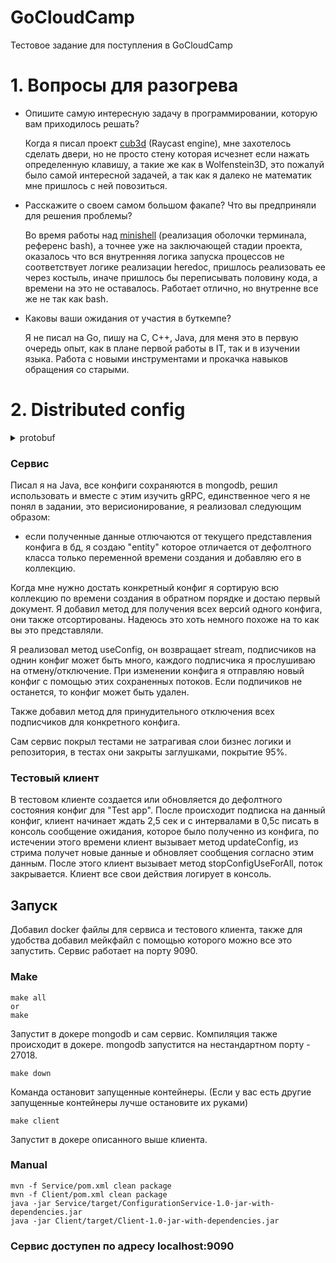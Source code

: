 # GoCloudCamp
Тестовое задание для поступления в GoCloudCamp

# 1. Вопросы для разогрева

- Опишите самую интересную задачу в программировании, которую вам приходилось решать?

  Когда я писал проект <a href="https://github.com/msndie/cub3d">cub3d</a> (Raycast engine), мне захотелось сделать двери, но не просто стену которая исчезнет если нажать определенную клавишу, а такие же как в Wolfenstein3D, это пожалуй было самой интересной задачей, а так как я далеко не математик мне пришлось с ней повозиться.

- Расскажите о своем самом большом факапе? Что вы предприняли для решения проблемы?

  Во время работы над <a href="https://github.com/msndie/minishell">minishell</a> (реализация оболочки терминала, референс bash), а точнее уже на заключающей стадии проекта, оказалось что вся внутренняя логика запуска процессов не соответствует логике реализации heredoc, пришлось реализовать ее через костыль, иначе пришлось бы переписывать половину кода, а времени на это не оставалось. Работает отлично, но внутренне все же не так как bash.

- Каковы ваши ожидания от участия в буткемпе?

  Я не писал на Go, пишу на C, C++, Java, для меня это в первую очередь опыт, как в плане первой работы в IT, так и в изучении языка. Работа с новыми инструментами и прокачка навыков обращения со старыми.
  
# 2. Distributed config

<details>
<summary>protobuf</summary>

```proto
syntax = "proto3";
package ru.zvmkm.grpc;
import "google/protobuf/empty.proto";

option java_multiple_files = true;

message Property {
  string key = 1;
  string value = 2;
}

message Config {
  string service = 1;
  repeated Property data = 2;
}

message Configs {
  repeated Config configs = 1;
}

message ConfigNameRequest {
  string service = 1;
}

service ConfigService {
  rpc addConfig(Config) returns (Config);
  rpc getConfig(ConfigNameRequest) returns (Config);
  rpc getAllVersionsOfConfig(ConfigNameRequest) returns (Configs);
  rpc getAllConfigs(google.protobuf.Empty) returns (Configs);
  rpc updateConfig(Config) returns (Config);
  rpc deleteConfig(ConfigNameRequest) returns (Config);
  rpc useConfig(ConfigNameRequest) returns (stream Config);
  rpc stopConfigUseForAll(ConfigNameRequest) returns (google.protobuf.Empty);
}
```
</details>

### Сервис
Писал я на Java, все конфиги сохраняются в mongodb, решил использовать и вместе с этим изучить gRPC, единственное чего я не понял в задании, это верисионирование, я реализовал следующим образом:

- eсли полученные данные отлючаются от текущего представления конфига в бд, я создаю "entity" которое отличается от дефолтного класса только переменной времени создания и добавляю его в коллекцию.

Когда мне нужно достать конкретный конфиг я сортирую всю коллекцию по времени создания в обратном порядке и достаю первый документ. Я добавил метод для получения всех версий одного конфига, они также отсортированы. Надеюсь это хоть немного похоже на то как вы это представляли.

Я реализовал метод useConfig, он возвращает stream, подписчиков на однин конфиг может быть много, каждого подписчика я прослушиваю на отмену/отключение. При изменении конфига я отправляю новый конфиг с помощью этих сохраненных потоков. Если подпичиков не останется, то конфиг может быть удален.

Также добавил метод для принудительного отключения всех подписчиков для конкретного конфига.

Сам сервис покрыл тестами не затрагивая слои бизнес логики и репозитория, в тестах они закрыты заглушками, покрытие 95%.

### Тестовый клиент

В тестовом клиенте создается или обновляется до дефолтного состояния конфиг для "Test app". После происходит подписка на данный конфиг, клиент начинает ждать 2,5 сек и с интервалами в 0,5с писать в консоль сообщение ожидания, которое было полученно из конфига, по истечении этого времени клиент вызывает метод updateConfig, из стрима получет новые данные и обновляет сообщения согласно этим данным. После этого клиент вызывает метод stopConfigUseForAll, поток закрывается. Клиент все свои действия логирует в консоль.

## Запуск

Добавил docker файлы для сервиса и тестового клиента, также для удобства добавил мейкфайл с помощью которого можно все это запустить. Сервис работает на порту 9090.

### Make

```
make all
or
make
```
Запустит в докере mongodb и сам сервис. Компиляция также происходит в докере. mongodb запустится на нестандартном порту - 27018.

```
make down
```
Команда остановит запущенные контейнеры. (Если у вас есть другие запущенные контейнеры лучше остановите их руками)

```
make client
```
Запустит в докере описанного выше клиента.

### Manual
```
mvn -f Service/pom.xml clean package
mvn -f Client/pom.xml clean package
java -jar Service/target/ConfigurationService-1.0-jar-with-dependencies.jar
java -jar Client/target/Client-1.0-jar-with-dependencies.jar
```
### Сервис доступен по адресу localhost:9090

